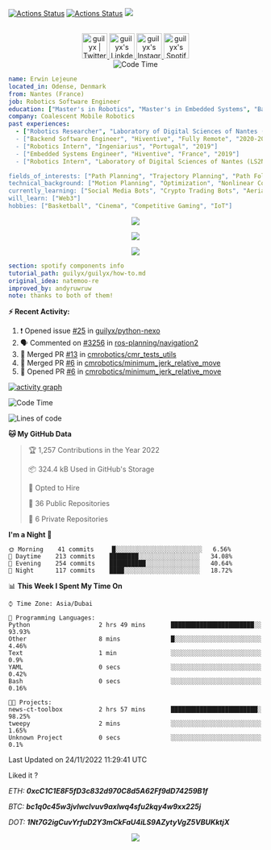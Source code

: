 [![Actions Status](https://github.com/guilyx/guilyx/workflows/wakatime-stats/badge.svg)](https://github.com/guilyx/guilyx/actions)
[![Actions Status](https://github.com/guilyx/guilyx/workflows/update-gh-activity/badge.svg)](https://github.com/guilyx/guilyx/actions)
![](https://visitor-badge.glitch.me/badge?page_id=guilyx.guilyx)

<p align="center">
<br/>
<a href="https://twitter.com/nthofhisname">
  <img alt="guilyx | Twitter" width="50px" src="https://user-images.githubusercontent.com/43545812/144034996-602b144a-16e1-41cc-99e7-c6040b20dcaf.png"/>
</a>
<a href="https://www.linkedin.com/in/erwinlejeune-lkn">
  <img alt="guilyx's LinkdeIN" width="50px" src="https://user-images.githubusercontent.com/43545812/144035037-0f415fc7-9f96-4517-a370-ccc6e78a714b.png" />
</a>
<a href="https://www.instagram.com/nthofhisname">
  <img alt="guilyx's Instagram" width="50px" src="https://user-images.githubusercontent.com/43545812/144035088-0dfb165f-8fe0-4d13-896c-876c29d2b128.png" />
</a>
<a href="https://open.spotify.com/user/11147618695?si=zZFn6uAGRLyoU02lsG50GA">
  <img alt="guilyx's Spotify" width="50px" src="https://user-images.githubusercontent.com/43545812/144035120-1ad5169b-91c7-4078-bef9-6a82c733f373.png" />
</a>
<br>
<img alt="Code Time" src="https://img.shields.io/endpoint?style=flat&url=https://codetime-api.datreks.com/badge/1615?logoColor=white%26project=%26recentMS=0%26showProject=false" />
</p>

```yaml
name: Erwin Lejeune
located_in: Odense, Denmark
from: Nantes (France)
job: Robotics Software Engineer
education: ["Master's in Robotics", "Master's in Embedded Systems", "Bachelor's in Electronics"]
company: Coalescent Mobile Robotics
past experiences: 
  - ["Robotics Researcher", "Laboratory of Digital Sciences of Nantes (LS2N)", "France", "2019-2021]
  - ["Backend Software Engineer", "Hiventive", "Fully Remote", "2020-2021"]
  - ["Robotics Intern", "Ingeniarius", "Portugal", "2019"]
  - ["Embedded Systems Engineer", "Hiventive", "France", "2019"]
  - ["Robotics Intern", "Laboratory of Digital Sciences of Nantes (LS2N)", "France", "2019"]

fields_of_interests: ["Path Planning", "Trajectory Planning", "Path Following", "Behaviour Planning", "Localization", "Sensor Fusion", "Embedded Systems"]
technical_background: ["Motion Planning", "Optimization", "Nonlinear Control", "Real-Time Systems", "Automated Planning"]
currently_learning: ["Social Media Bots", "Crypto Trading Bots", "Aerial Robotics"]
will_learn: ["Web3"]
hobbies: ["Basketball", "Cinema", "Competitive Gaming", "IoT"]
```

<p align="center">
  <img alig src="https://github-profile-trophy.vercel.app/?username=guilyx&column=6&rank=SSS,SS,S,AAA,AA,A,B,C" />
</p>

<p align="center">
  <a href="https://spotify-github-profile.vercel.app/api/view?uid=11147618695&redirect=true">
    <img src="https://spotify-github-profile.vercel.app/api/view?uid=11147618695&cover_image=true&theme=default&bar_color=e3e3e3&bar_color_cover=true">
  </a>
</p>

<p align="center">
  <img src="https://guilyx.vercel.app/api/top-played">
</p>
 
```yaml
section: spotify components info
tutorial_path: guilyx/guilyx/how-to.md
original_idea: natemoo-re
improved_by: andyruwruw
note: thanks to both of them!
```


**:zap: Recent Activity:**

<!--START_SECTION:activity-->
1. ❗️ Opened issue [#25](https://github.com/guilyx/python-nexo/issues/25) in [guilyx/python-nexo](https://github.com/guilyx/python-nexo)
2. 🗣 Commented on [#3256](https://github.com/ros-planning/navigation2/issues/3256) in [ros-planning/navigation2](https://github.com/ros-planning/navigation2)
3. 🎉 Merged PR [#13](https://github.com/cmrobotics/cmr_tests_utils/pull/13) in [cmrobotics/cmr_tests_utils](https://github.com/cmrobotics/cmr_tests_utils)
4. 🎉 Merged PR [#6](https://github.com/cmrobotics/minimum_jerk_relative_move/pull/6) in [cmrobotics/minimum_jerk_relative_move](https://github.com/cmrobotics/minimum_jerk_relative_move)
5. 💪 Opened PR [#6](https://github.com/cmrobotics/minimum_jerk_relative_move/pull/6) in [cmrobotics/minimum_jerk_relative_move](https://github.com/cmrobotics/minimum_jerk_relative_move)
<!--END_SECTION:activity-->

[![activity graph](https://activity-graph.herokuapp.com/graph?username=guilyx&custom_title=Erwin's%20activity%20graph&theme=github-light&hide_border=true)](https://github.com/ashutosh00710/github-readme-activity-graph)

<!--START_SECTION:waka-->
![Code Time](http://img.shields.io/badge/Code%20Time-0%20secs-blue)

![Lines of code](https://img.shields.io/badge/From%20Hello%20World%20I%27ve%20Written-295%20Thousand%20lines%20of%20code-blue)

**🐱 My GitHub Data** 

> 🏆 1,257 Contributions in the Year 2022
 > 
> 📦 324.4 kB Used in GitHub's Storage 
 > 
> 💼 Opted to Hire
 > 
> 📜 36 Public Repositories 
 > 
> 🔑 6 Private Repositories  
 > 
**I'm a Night 🦉** 

```text
🌞 Morning    41 commits     █░░░░░░░░░░░░░░░░░░░░░░░░   6.56% 
🌆 Daytime    213 commits    ████████░░░░░░░░░░░░░░░░░   34.08% 
🌃 Evening    254 commits    ██████████░░░░░░░░░░░░░░░   40.64% 
🌙 Night      117 commits    ████░░░░░░░░░░░░░░░░░░░░░   18.72%

```


📊 **This Week I Spent My Time On** 

```text
⌚︎ Time Zone: Asia/Dubai

💬 Programming Languages: 
Python                   2 hrs 49 mins       ███████████████████████░░   93.93% 
Other                    8 mins              █░░░░░░░░░░░░░░░░░░░░░░░░   4.46% 
Text                     1 min               ░░░░░░░░░░░░░░░░░░░░░░░░░   0.9% 
YAML                     0 secs              ░░░░░░░░░░░░░░░░░░░░░░░░░   0.42% 
Bash                     0 secs              ░░░░░░░░░░░░░░░░░░░░░░░░░   0.16%

🐱‍💻 Projects: 
news-ct-toolbox          2 hrs 57 mins       ████████████████████████░   98.25% 
tweepy                   2 mins              ░░░░░░░░░░░░░░░░░░░░░░░░░   1.65% 
Unknown Project          0 secs              ░░░░░░░░░░░░░░░░░░░░░░░░░   0.1%

```


 Last Updated on 24/11/2022 11:29:41 UTC
<!--END_SECTION:waka-simple-->

<!--START_SECTION:waka-simple-->
<!--END_SECTION:waka-->

Liked it ?

*ETH: **0xcC1C1E8F5fD3c832d970C8d5A62Ff9dD74259B1f***

*BTC: **bc1q0c45w3jvlwclvuv9axlwq4sfu2kqy4w9xx225j***

*DOT: **1Nt7G2igCuvYrfuD2Y3mCkFaU4iLS9AZytyVgZ5VBUKktjX***

<p align="center">
  <img src="https://capsule-render.vercel.app/api?type=waving&color=gradient&height=60&section=footer"/>
</p>
